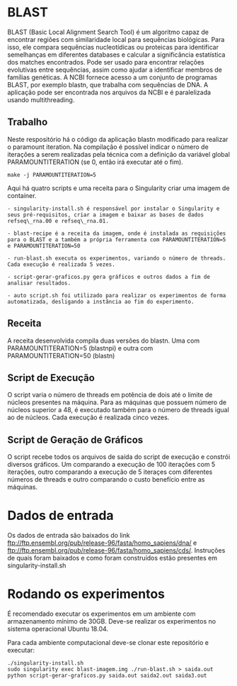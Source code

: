 # BLAST 
BLAST (Basic Local Alignment Search Tool) é um algoritmo capaz de encontrar regiões com similaridade local para sequências biológicas. Para isso, ele compara sequências nucleotídicas ou proteicas para identificar semelhanças em diferentes databases e calcular a significância estatística dos matches encontrados. Pode ser usado para encontrar relações evolutivas entre sequências, assim como ajudar a identificar membros de famílias genéticas. A NCBI fornece acesso a um conjunto de programas BLAST, por exemplo blastn, que trabalha com sequências de DNA. A aplicação pode ser encontrada nos arquivos da NCBI e é paralelizada usando multithreading.
## Trabalho
Neste respositório há o código da aplicação blastn modificado para realizar o paramount iteration.
Na compilação é possível indicar o número de iterações a serem realizadas pela técnica com a definição da variável global PARAMOUNTITERATION (se 0, então irá executar até o fim).
    
    make -j PARAMOUNTITERATION=5

Aqui há quatro scripts e uma receita para o Singularity criar uma imagem de container.

    - singularity-install.sh é responsável por instalar o Singularity e seus pré-requisitos, criar a imagem e baixar as bases de dados refseq\_rna.00 e refseq\_rna.01.
    
    - blast-recipe é a receita da imagem, onde é instalada as requisições para o BLAST e a também a própria ferramenta com PARAMOUNTITERATION=5 e PARAMOUNTITERATION=50
    
    - run-blast.sh executa os experimentos, variando o número de threads. Cada execução é realizada 5 vezes.
    
    - script-gerar-graficos.py gera gráficos e outros dados a fim de analisar resultados.
    
    - auto script.sh foi utilizado para realizar os experimentos de forma automatizada, desligando a instância ao fim do experimento.
    
## Receita
A receita desenvolvida compila duas versões do blastn. Uma com PARAMOUNTITERATION=5 (blastnpi) e outra com PARAMOUNTITERATION=50 (blastn)

## Script de Execução
O script varia o número de threads em potência de dois até o limite de núcleos presentes na máquina. Para as máquinas que possuem número de núcleos superior a 48, é executado também para o número de threads igual ao de núcleos. Cada execução é realizada cinco vezes. 

## Script de Geração de Gráficos
O script recebe todos os arquivos de saída do script de execução e constrói diversos gráficos. Um comparando a execução de 100 iterações com 5 iterações, outro comparando a execução de 5 iteraçes com diferentes números de threads e outro comparando o custo benefício entre as máquinas.

# Dados de entrada

Os dados de entrada são baixados do link ftp://ftp.ensembl.org/pub/release-96/fasta/homo_sapiens/dna/ e ftp://ftp.ensembl.org/pub/release-96/fasta/homo_sapiens/cds/.
Instruções de quais foram baixados e como foram construídos estão presentes em singularity-install.sh

# Rodando os experimentos
É recomendado executar os experimentos em um ambiente com armazenamento mínimo de 30GB. Deve-se realizar os experimentos no sistema operacional Ubuntu 18.04.

Para cada ambiente computacional deve-se clonar este repositório e executar:

    ./singularity-install.sh
    sudo singularity exec blast-imagem.img ./run-blast.sh > saida.out
    python script-gerar-graficos.py saida.out saida2.out saida3.out
